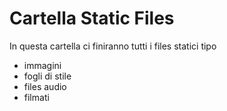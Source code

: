 # Cartella Static Files
In questa cartella ci finiranno tutti i files statici tipo
- immagini
- fogli di stile
- files audio
- filmati